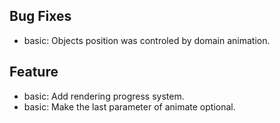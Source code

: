 ## Bug Fixes
- basic: Objects position was controled by domain animation.

## Feature
- basic: Add rendering progress system.
- basic: Make the last parameter of animate optional.